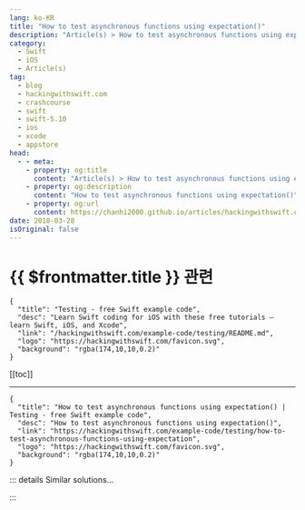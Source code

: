 ```yaml
---
lang: ko-KR
title: "How to test asynchronous functions using expectation()"
description: "Article(s) > How to test asynchronous functions using expectation()"
category:
  - Swift
  - iOS
  - Article(s)
tag: 
  - blog
  - hackingwithswift.com
  - crashcourse
  - swift
  - swift-5.10
  - ios
  - xcode
  - appstore
head:
  - - meta:
    - property: og:title
      content: "Article(s) > How to test asynchronous functions using expectation()"
    - property: og:description
      content: "How to test asynchronous functions using expectation()"
    - property: og:url
      content: https://chanhi2000.github.io/articles/hackingwithswift.com/example-code/testing/how-to-test-asynchronous-functions-using-expectation.html
date: 2018-03-28
isOriginal: false
---
```


# {{ $frontmatter.title }} 관련

```component VPCard
{
  "title": "Testing - free Swift example code",
  "desc": "Learn Swift coding for iOS with these free tutorials – learn Swift, iOS, and Xcode",
  "link": "/hackingwithswift.com/example-code/testing/README.md",
  "logo": "https://hackingwithswift.com/favicon.svg",
  "background": "rgba(174,10,10,0.2)"
}
```

[[toc]]

---

```component VPCard
{
  "title": "How to test asynchronous functions using expectation() | Testing - free Swift example code",
  "desc": "How to test asynchronous functions using expectation()",
  "link": "https://hackingwithswift.com/example-code/testing/how-to-test-asynchronous-functions-using-expectation",
  "logo": "https://hackingwithswift.com/favicon.svg",
  "background": "rgba(174,10,10,0.2)"
}
```

<!-- TODO: 작성 -->

<!-- 
`XCTestCase` has the built-in ability to work with asynchronous code using a system of expectations. First, you create one of more instances of `XCTestExpectation` using the `expectation()` method, then you run your asynchronous code, and finally you call `waitForExpectations()` so the test doesn’t end prematurely. 

When your asynchronous code completes you call `fulfill()` on it to mark it as complete, and you can then call some variant of `XCTAssert()` to check whether the test succeeded or failed.

As an example, I have a `FeedParser` struct that loads stories from disk and parses them ready for display. It takes a few milliseconds to run, so to avoid freezing my app it has an asynchronous method called `loadStories()` that calls a completion handler when the stories are ready to be used. Using `XCTestCase` expectations I would write a test like this:

```swift
func testStoryLoading() throws {
    let parser = FeedParser()

    // create the expectation
    let exp = expectation(description: "Loading stories")

    // call my asynchronous method
    parser.loadStories {
        // when it finishes, mark my expectation as being fulfilled
        exp.fulfill()
    }

    // wait three seconds for all outstanding expectations to be fulfilled
    waitForExpectations(timeout: 3)

    // our expectation has been fulfilled, so we can check the result is correct
    XCTAssertEqual(parser.stories.count, 20, "We should have loaded exactly 20 stories.")
}
```

If my asynchronous code does not complete in the allotted time of three seconds, the test is considered an immediate failure.

`XCTestExpectation` has two properties you might want to explore further. The first is `isInverted`: if you set that to true then the test will be considered a failure if `fulfill()` gets called before the time out, so for example you might want the AI in your game to wait at least two seconds before making its move so the player can see it’s definitely thinking. 

The second is `expectedFulfillmentCount`: if you set this to 5 for example, it means `fulfill()` must be called five times before the time out is reached, which allows you to implement more advanced testing logic.

-->

::: details Similar solutions…

<!--
/quick-start/concurrency/what-is-an-asynchronous-function">What is an asynchronous function? 
/quick-start/swiftui/how-to-run-an-asynchronous-task-when-a-view-is-shown">How to run an asynchronous task when a view is shown 
/example-code/testing/how-to-test-throwing-functions">How to test throwing functions 
/example-code/testing/how-to-do-conditional-test-tear-down-using-addteardownblock">How to do conditional test tear down using addTeardownBlock() 
/example-code/language/how-to-pass-the-fizz-buzz-test">How to pass the Fizz Buzz test</a>
-->

:::


